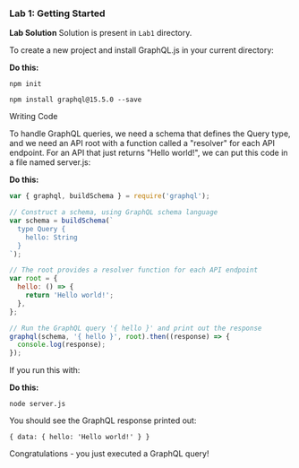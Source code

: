 ﻿### Lab 1:  Getting Started

**Lab Solution** Solution is present in `Lab1` directory.

To create a new project and install GraphQL.js in your current directory:

**Do this:**

```
npm init

npm install graphql@15.5.0 --save
```

Writing Code

To handle GraphQL queries, we need a schema that defines the Query type, and we need an API root with a function called a "resolver" for each API endpoint. For an API that just returns "Hello world!", we can put this code in a file named server.js:

**Do this:**

```javascript
var { graphql, buildSchema } = require('graphql');

// Construct a schema, using GraphQL schema language
var schema = buildSchema(`
  type Query {
    hello: String
  }
`);

// The root provides a resolver function for each API endpoint
var root = {
  hello: () => {
    return 'Hello world!';
  },
};

// Run the GraphQL query '{ hello }' and print out the response
graphql(schema, '{ hello }', root).then((response) => {
  console.log(response);
});
```

If you run this with:

**Do this:**

`node server.js`

You should see the GraphQL response printed out:

`{ data: { hello: 'Hello world!' } }`

Congratulations - you just executed a GraphQL query!
